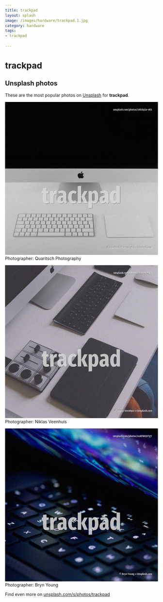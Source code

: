 ```yaml
---
title: trackpad
layout: splash
image: /images/hardware/trackpad.1.jpg
category: hardware
tags:
- trackpad

---
```

# trackpad

  

 
## Unsplash photos
These are the most popular photos on [Unsplash](https://unsplash.com) for **trackpad**.
 
![trackpad](/images/hardware/trackpad.1.jpg)
Photographer:  Quaritsch Photography
 
![trackpad](/images/hardware/trackpad.2.jpg)
Photographer:  Niklas Veenhuis
 
![trackpad](/images/hardware/trackpad.3.jpg)
Photographer:  Bryn Young
 
Find even more on [unsplash.com/s/photos/trackpad](https://unsplash.com/s/photos/trackpad)
 
